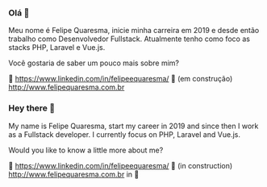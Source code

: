 ### Olá 👋

Meu nome é Felipe Quaresma, inicie minha carreira em 2019 e desde então trabalho como Desenvolvedor Fullstack. Atualmente tenho como foco as stacks PHP, Laravel e Vue.js.

Você gostaria de saber um pouco mais sobre mim?

:link: https://www.linkedin.com/in/felipeequaresma/
:construction: (em construção) http://www.felipequaresma.com.br 

### Hey there 👋

My name is Felipe Quaresma, start my career in 2019 and since then I work as a Fullstack developer. I currently focus on PHP, Laravel and Vue.js.

Would you like to know a little more about me?

:link: https://www.linkedin.com/in/felipeequaresma/
:construction: (in construction) http://www.felipequaresma.com.br in :construction:
